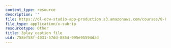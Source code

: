 ```yaml
---
content_type: resource
description: ''
file: https://ol-ocw-studio-app-production.s3.amazonaws.com/courses/8-821-string-theory-and-holographic-duality-fall-2014/758ef58f403157dd8854995e95594dad_1OGZCt58GLc.vtt
file_type: application/x-subrip
resourcetype: Other
title: 3play caption file
uid: 758ef58f-4031-57dd-8854-995e95594dad
---
```

